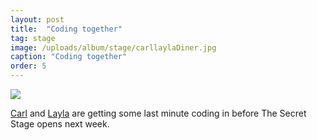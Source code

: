 ```yaml
---
layout: post
title:  "Coding together"
tag: stage
image: /uploads/album/stage/carllaylaDiner.jpg
caption: "Coding together"
order: 5
---
```


![]({{page.image}})


[Carl](/2022/06/07/CarlSargunar.html) and [Layla](/2022/06/06/laylaCodesIt.html) are getting some last minute coding in before The Secret Stage opens next week. 
